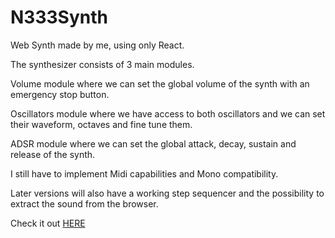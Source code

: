 # N333Synth

Web Synth made by me, using only React.

The synthesizer consists of 3 main modules.

Volume module where we can set the global volume of the synth with an emergency stop button.

Oscillators module where we have access to both oscillators and we can set their waveform, octaves and fine tune them.

ADSR module where we can set the global attack, decay, sustain and release of the synth.

I still have to implement Midi capabilities and Mono compatibility.

Later versions will also have a working step sequencer and the possibility to extract the sound from the browser.

Check it out [HERE](https://n333synth-nekks-projects.vercel.app/)
